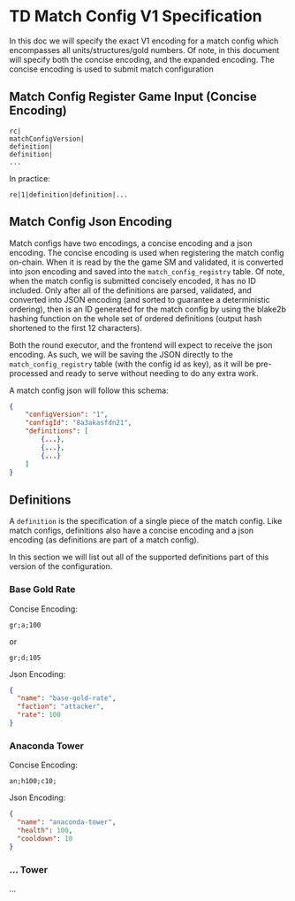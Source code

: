 # TD Match Config V1 Specification

In this doc we will specify the exact V1 encoding for a match config which encompasses all units/structures/gold numbers. Of note, in this document will specify both the concise encoding, and the expanded encoding. The concise encoding is used to submit match configuration

## Match Config Register Game Input (Concise Encoding)

```
rc|
matchConfigVersion|
definition|
definition|
...
```

In practice:

```
re|1|definition|definition|...
```

## Match Config Json Encoding

Match configs have two encodings, a concise encoding and a json encoding. The concise encoding is used when registering the match config on-chain. When it is read by the the game SM and validated, it is converted into json encoding and saved into the `match_config_registry` table. Of note, when the match config is submitted concisely encoded, it has no ID included. Only after all of the definitions are parsed, validated, and converted into JSON encoding (and sorted to guarantee a deterministic ordering), then is an ID generated for the match config by using the blake2b hashing function on the whole set of ordered definitions (output hash shortened to the first 12 characters).

Both the round executor, and the frontend will expect to receive the json encoding. As such, we will be saving the JSON directly to the `match_config_registry` table (with the config id as key), as it will be pre-processed and ready to serve without needing to do any extra work.

A match config json will follow this schema:

```json
{
    "configVersion": "1",
    "configId": "8a3akasfdn21",
    "definitions": [
        {...},
        {...},
        {...}
    ]
}
```

## Definitions

A `definition` is the specification of a single piece of the match config. Like match configs, definitions also have a concise encoding and a json encoding (as definitions are part of a match config).

In this section we will list out all of the supported definitions part of this version of the configuration.

### Base Gold Rate

Concise Encoding:

```
gr;a;100
```

or

```
gr;d;105
```

Json Encoding:

```json
{
  "name": "base-gold-rate",
  "faction": "attacker",
  "rate": 100
}
```

### Anaconda Tower

Concise Encoding:

```
an;h100;c10;
```

Json Encoding:

```json
{
  "name": "anaconda-tower",
  "health": 100,
  "cooldown": 10
}
```

### ... Tower

...
